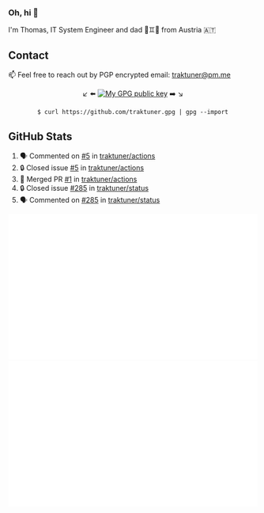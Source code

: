 ### Oh, hi 👋

I'm Thomas, IT System Engineer and dad 👶♊️👶 from Austria 🇦🇹

<!--
**traktuner/traktuner** is a ✨ _special_ ✨ repository because its `README.md` (this file) appears on your GitHub profile.

Here are some ideas to get you started:

- 🔭 I’m currently working on ...
- 🌱 I’m currently learning ...
- 👯 I’m looking to collaborate on ...
- 🤔 I’m looking for help with ...
- 💬 Ask me about ...
- 📫 How to reach me: ...
- 😄 Pronouns: ...
- ⚡ Fun fact: ...
-->

## Contact
📫 Feel free to reach out by PGP encrypted email:
traktuner@pm.me

<div align="center" markdown="1">

↙️ ⬅️ [![My GPG public key](https://img.shields.io/badge/PGP%20public%20key-6D4AFF?style=for-the-badge)](https://github.com/traktuner.gpg) ➡️ ↘️

```shell
$ curl https://github.com/traktuner.gpg | gpg --import
```

</div>

## GitHub Stats
<!--START_SECTION:activity-->
1. 🗣 Commented on [#5](https://github.com/traktuner/actions/issues/5#issuecomment-1887885827) in [traktuner/actions](https://github.com/traktuner/actions)
2. 🔒 Closed issue [#5](https://github.com/traktuner/actions/issues/5) in [traktuner/actions](https://github.com/traktuner/actions)
3. 🎉 Merged PR [#1](https://github.com/traktuner/actions/pull/1) in [traktuner/actions](https://github.com/traktuner/actions)
4. 🔒 Closed issue [#285](https://github.com/traktuner/status/issues/285) in [traktuner/status](https://github.com/traktuner/status)
5. 🗣 Commented on [#285](https://github.com/traktuner/status/issues/285#issuecomment-1886371150) in [traktuner/status](https://github.com/traktuner/status)
<!--END_SECTION:activity-->

![](https://github.com/traktuner/traktuner/blob/master/generated/overview.svg)
![](https://github.com/traktuner/traktuner/blob/master/generated/languages.svg)
